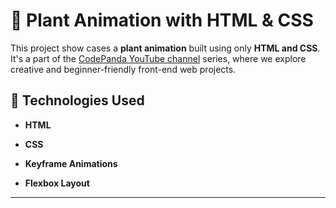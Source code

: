 # 🌱 Plant Animation with HTML & CSS

This project show cases a **plant animation** built using only **HTML and CSS**.
It's a part of the [CodePanda YouTube channel](https://www.youtube.com/@CodePanda) series, where we explore creative and beginner-friendly front-end web projects.

## 🧰 Technologies Used

- **HTML**
  
- **CSS**
  
- **Keyframe Animations**
  
- **Flexbox Layout**
---  
